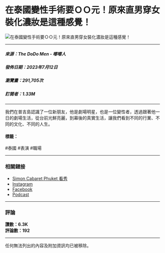 # 在泰國變性手術要ＯＯ元！原來直男穿女裝化濃妝是這種感覺！

![在泰國變性手術要ＯＯ元！原來直男穿女裝化濃妝是這種感覺！](https://i.ytimg.com/vi/-OeuQpe9Ih8/hqdefault.jpg?sqp=-oaymwEmCKgBEF5IWvKriqkDGQgBFQAAiEIYAdgBAeIBCggYEAIYBjgBQAE=&rs=AOn4CLCpvzOJOu2s8ysM9cBqbq7o0vgAFg)

---

##### 來源：The DoDo Men - 嘟嘟人  
##### 發佈日期：2023年7月12日  
##### 瀏覽量：291,705次  
##### 訂閱者：1.33M  

---

我們在普吉島認識了一位新朋友，他是劇場明星，也是一位變性者，透過跟著他一日的劇場生活，從台前光鮮亮麗，到幕後的真實生活，讓我們看到不同的行業、不同的文化、不同的人生。  
#### 標籤：  
#泰國 #表演 #職場  

---

### 相關鏈接  
- [Simon Cabaret Phuket 看秀](https://www.simoncabaretphuket.com/booking/?qname=showtime)  
- [Instagram](https://www.instagram.com/thedodomen/)  
- [Facebook](https://www.facebook.com/TheDoDoMen)  
- [Podcast](https://solink.soundon.fm/TheDoDoMen)

---

### 評論  
**讚數：6.3K**  
**評論數：192**

---

任何無法列出的內容及附加資訊均已被移除。